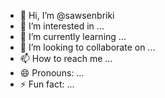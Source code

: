 - 👋 Hi, I’m @sawsenbriki
- 👀 I’m interested in ...
- 🌱 I’m currently learning ...
- 💞️ I’m looking to collaborate on ...
- 📫 How to reach me ...
- 😄 Pronouns: ...
- ⚡ Fun fact: ...

<!---
sawsenbriki/sawsenbriki is a ✨ special ✨ repository because its `README.md` (this file) appears on your GitHub profile.
You can click the Preview link to take a look at your changes.
--->
